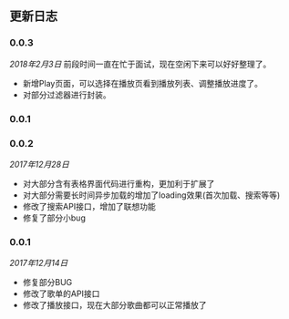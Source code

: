 ## 更新日志
### 0.0.3
*2018年2月3日*
前段时间一直在忙于面试，现在空闲下来可以好好整理了。
 - 新增Play页面，可以选择在播放页看到播放列表、调整播放进度了。
 - 对部分过滤器进行封装。
### 0.0.1
### 0.0.2
*2017年12月28日*

 - 对大部分含有表格界面代码进行重构，更加利于扩展了
 - 对大部分需要长时间异步加载的增加了loading效果(首次加载、搜索等等)
 - 修改了搜索API接口，增加了联想功能
 - 修复了部分小bug
### 0.0.1
*2017年12月14日*

 - 修复部分BUG
 - 修改了歌单的API接口
 - 修改了播放接口，现在大部分歌曲都可以正常播放了


